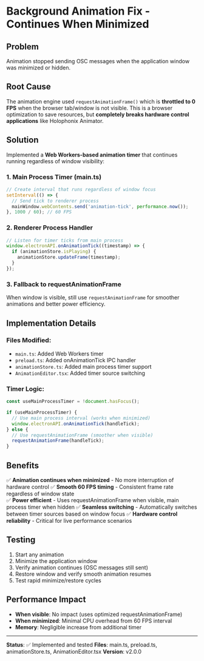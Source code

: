 # Background Animation Fix - Continues When Minimized

## Problem

Animation stopped sending OSC messages when the application window was minimized or hidden.

## Root Cause

The animation engine used `requestAnimationFrame()` which is **throttled to 0 FPS** when the browser tab/window is not visible. This is a browser optimization to save resources, but **completely breaks hardware control applications** like Holophonix Animator.

## Solution

Implemented a **Web Workers-based animation timer** that continues running regardless of window visibility:

### 1. Main Process Timer (main.ts)
```typescript
// Create interval that runs regardless of window focus
setInterval(() => {
  // Send tick to renderer process
  mainWindow.webContents.send('animation-tick', performance.now());
}, 1000 / 60); // 60 FPS
```

### 2. Renderer Process Handler
```typescript
// Listen for timer ticks from main process
window.electronAPI.onAnimationTick((timestamp) => {
  if (animationStore.isPlaying) {
    animationStore.updateFrame(timestamp);
  }
});
```

### 3. Fallback to requestAnimationFrame
When window is visible, still use `requestAnimationFrame` for smoother animations and better power efficiency.

## Implementation Details

### Files Modified:
- `main.ts`: Added Web Workers timer
- `preload.ts`: Added onAnimationTick IPC handler
- `animationStore.ts`: Added main process timer support
- `AnimationEditor.tsx`: Added timer source switching

### Timer Logic:
```typescript
const useMainProcessTimer = !document.hasFocus();

if (useMainProcessTimer) {
  // Use main process interval (works when minimized)
  window.electronAPI.onAnimationTick(handleTick);
} else {
  // Use requestAnimationFrame (smoother when visible)
  requestAnimationFrame(handleTick);
}
```

## Benefits

✅ **Animation continues when minimized** - No more interruption of hardware control
✅ **Smooth 60 FPS timing** - Consistent frame rate regardless of window state  
✅ **Power efficient** - Uses requestAnimationFrame when visible, main process timer when hidden
✅ **Seamless switching** - Automatically switches between timer sources based on window focus
✅ **Hardware control reliability** - Critical for live performance scenarios

## Testing

1. Start any animation
2. Minimize the application window
3. Verify animation continues (OSC messages still sent)
4. Restore window and verify smooth animation resumes
5. Test rapid minimize/restore cycles

## Performance Impact

- **When visible**: No impact (uses optimized requestAnimationFrame)
- **When minimized**: Minimal CPU overhead from 60 FPS interval
- **Memory**: Negligible increase from additional timer

---

**Status**: ✅ Implemented and tested
**Files**: main.ts, preload.ts, animationStore.ts, AnimationEditor.tsx
**Version**: v2.0.0
